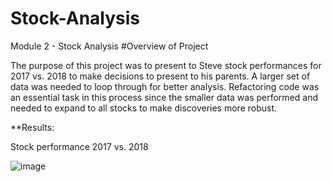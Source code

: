 # Stock-Analysis
Module 2 - Stock Analysis
#Overview of Project

The purpose of this project was to present to Steve stock performances for 2017 vs. 2018 to make decisions to present to his parents.   A larger set of data was needed to loop through for better analysis.   Refactoring code was an essential task in this process since the smaller data was performed and needed to expand to all stocks to make discoveries more robust.

**Results:

Stock performance 2017 vs. 2018

![image](https://user-images.githubusercontent.com/85530690/123557333-61a47e80-d75e-11eb-87ca-74119f3db390.png)
